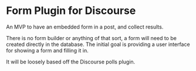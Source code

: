 Form Plugin for Discourse
=========================

An MVP to have an embedded form in a post, and collect results.

There is no form builder or anything of that sort, a form will need
to be created directly in the database. The initial goal is providing
a user interface for showing a form and filling it in.

It will be loosely based off the Discourse polls plugin.
